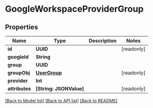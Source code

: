 # GoogleWorkspaceProviderGroup

## Properties
Name | Type | Description | Notes
------------ | ------------- | ------------- | -------------
**id** | **UUID** |  | [readonly] 
**googleId** | **String** |  | 
**group** | **UUID** |  | 
**groupObj** | [**UserGroup**](UserGroup.md) |  | [readonly] 
**provider** | **Int** |  | 
**attributes** | **[String: JSONValue]** |  | [readonly] 

[[Back to Model list]](../README.md#documentation-for-models) [[Back to API list]](../README.md#documentation-for-api-endpoints) [[Back to README]](../README.md)


